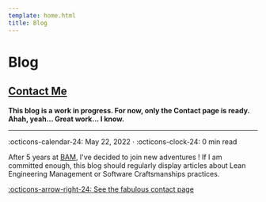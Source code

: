```yaml
---
template: home.html
title: Blog
---
```


# Blog

## [Contact Me]

__This blog is a work in progress. For now, only the Contact page is ready. Ahah, yeah... Great work... I know.__

---
:octicons-calendar-24: May 22, 2022 ·
:octicons-clock-24: 0 min read

After 5 years at [BAM], I've decided to join new adventures ! If I am committed enough, this blog should regularly display articles about Lean Engineering Management or Software Craftsmanships practices.

  [:octicons-arrow-right-24: See the fabulous contact page][Contact Me]

  [BAM]: https://www.bam.tech
  [Contact Me]: contact

